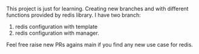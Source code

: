 This project is just for learning. Creating new branches and with different functions provided by redis library. 
I have two branch:
1. redis configuration with template
2. redis configuration with manager.

Feel free raise new PRs agains main if you find any new use case for redis. 
